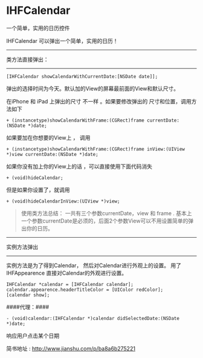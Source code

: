 # IHFCalendar
一个简单，实用的日历控件

IHFCalendar 可以弹出一个简单，实用的日历！
****
类方法直接弹出：
****

```
[IHFCalendar showCalendarWithCurrentDate:[NSDate date]];
```
弹出的选择时间为今天。默认加的View的屏幕最前面的View和默认尺寸。

在iPhone 和 iPad 上弹出的尺寸 不一样 。如果要修改弹出的 尺寸和位置，调用方法如下
```
+ (instancetype)showCalendarWithFrame:(CGRect)frame currentDate:(NSDate *)date;
```

如果要加在你想要的View上 ， 调用 
```
+ (instancetype)showCalendarWithFrame:(CGRect)frame inView:(UIView *)view currentDate:(NSDate *)date;
```
如果你没有加上你的View上的话 ，可以直接使用下面代码消失
```
+ (void)hideCalendar;
```

但是如果你设置了，就调用
```
+ (void)hideCalendarInView:(UIView *)view;
```

> 使用类方法总结： 一共有三个参数currentDate，view 和 frame . 基本上一个参数currentDate是必须的，后面2个参数View可以不用设置简单的弹出你的日历。

****
实例方法弹出
****
实例方法是为了得到Calendar， 然后对Calendar进行外观上的设置。 用了IHFAppearence 直接对Calendar的外观进行设置。

```
IHFCalendar *calendar = [IHFCalendar calendar];
calendar.appearence.headerTitleColor = [UIColor redColor];
[calendar show];
```

####代理：####
```
- (void)calendar:(IHFCalendar *)calendar didSelectedDate:(NSDate *)date;
```
响应用户点击某个日期


简书地址  : http://www.jianshu.com/p/ba8a6b275221
